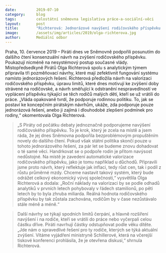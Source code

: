 ```yaml
---
date:         2019-07-10
category:     blog
tags:         celostátní sněmovna legislativa práce-a-sociální-věci
layout:       post
title:        "Richterová: Jednorázové navýšení rodičovského příspěvku podporujeme, ale prosazujeme i pravidelnou valorizaci"
image:        /assets/img/articles/2019/olga-richterova.jpg
author:       Mediální odbor
---
```


Praha, 10. července 2019 – Piráti dnes ve Sněmovně podpořili posunutím do dalšího čtení konsenzuální návrh na zvýšení rodičovského příspěvku. Poukazují nicméně na nesystémový postup současné vlády. Místopředsedkyně Pirátů Olga Richterová spolu s analytickým týmem připravila tři pozměňovací návrhy, které mají zefektivnit fungování systému namísto jednorázových řešení. Richterová předložila návrh na valorizaci rodičovského příspěvku, úpravu limitů, které dnes motivují ke zvýšení doby strávené na rodičovské, a návrh směřující k odstranění nespravedlností ve vyplácení příspěvku týkající se těch rodičů malých dětí, kteří se už vrátili do práce. „Vláda opakovaně tvrdí, že podporuje rodinnou politiku. To, jak se postaví ke koncepčním pirátským návrhům, ukáže, zda podporuje pouze jednorázová řešení, anebo ji zajímá i dlouhodobé zlepšení podmínek pro rodiny,“ okomentovala Olga Richterová.

> „S Piráty od počátku debaty jednoznačně podporujeme navýšení rodičovského příspěvku. To je krok, který je zcela na místě a jsem ráda, že jej dnes Sněmovna podpořila bezproblémovým propuštěním novely do dalšího čtení. Pokud však státní politika skončí pouze u tohoto jednorázového řešení, za pár let se budeme znovu dohadovat o té samé věci. Handrkovat se o podpoře rodin je přitom navýsost nedůstojné. Na místě je zavedení automatické valorizace rodičovského příspěvku, jako je tomu například u důchodů. Připravili jsme proto návrh, který reflektuje jak inflaci, tedy růst cen, tak i podíl z růstu průměrné mzdy. Chceme nastavit takový systém, který bude odrážet celkový ekonomický vývoj společnosti,“ vysvětlila Olga Richterová a dodala: „Roční náklady na valorizaci by se podle odhadů analytiků v prvních letech pohybovaly v řádech stamilionů, po pěti letech by to byla zhruba miliarda. Reálná hodnota rodičovského příspěvku by tak zůstala zachována, rodičům by v čase nezůstávalo stále méně a méně.“

> Další návrhy se týkají spodních limitů čerpání, a hlavně rozšíření navýšení i na rodiče, kteří se vrátili do práce nebo vyčerpali celou částku dříve. Piráti navrhují částky odstupňovat podle věku dítěte. „Jde nám o spravedlivé řešení pro ty rodiče, kterých se týká aktuální zvýšení. Vítáme vyjádření ministryně Schillerové, která na včerejší tiskové konferenci prohlásila, že je otevřena diskusi,“ shrnula Richterová.
